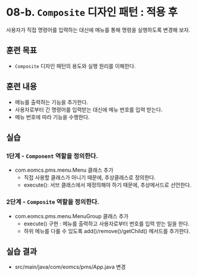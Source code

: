 # 08-b. `Composite` 디자인 패턴 : 적용 후

사용자가 직접 명령어를 입력하는 대신에 메뉴를 통해 명령을 실행하도록 변경해 보자.

## 훈련 목표

- `Composite` 디자인 패턴의 용도와 실행 원리를 이해한다.

## 훈련 내용

- 메뉴를 출력하는 기능을 추가한다.
- 사용자로부터 긴 명령어를 입력받는 대신에 메뉴 번호를 입력 받는다.  
- 메뉴 번호에 따라 기능을 수행한다.

## 실습

### 1단계 - `Component` 역할을 정의한다.

- com.eomcs.pms.menu.Menu 클래스 추가
  - 직접 사용할 클래스가 아니기 때문에,  추상클래스로 정의한다.
  - execute(): 서브 클래스에서 재정의해야 하기 때문에, 추상메서드로 선언한다.

### 2단계 - `Composite` 역할을 정의한다.

- com.eomcs.pms.menu.MenuGroup 클래스 추가
  - execute() 구현 : 메뉴를 출력하고 사용자로부터 번호를 입력 받는 일을 한다.
  - 하위 메뉴를 다룰 수 있도록 add()/remove()/getChild() 메서드를 추가한다.


## 실습 결과

- src/main/java/com/eomcs/pms/App.java 변경
